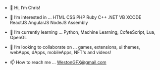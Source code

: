 - 👋 Hi, I’m Chris!

- 👀 I’m interested in ... HTML CSS PHP Ruby C++ .NET VB XCODE ReactJS AngularJS NodeJS Assembly
- 🌱 I’m currently learning ... Python, Machine Learning, CofeeScript, Lua, OpenGL
- 💞️ I’m looking to collaborate on ... games, extensions, ui themes, webApps, dApps, mobileApps, NFT's and videos!
- 📫 How to reach me ... WestonGFX@gmail.com

<!---
Chris Lord @WestonGFX/LordGFX is a ✨ cool ✨ programmer who enjoys coding SaaS, generative art, vaporwave, cyberpunk, lofi, lowpoly 3D art, ai, and crypto!
--->
